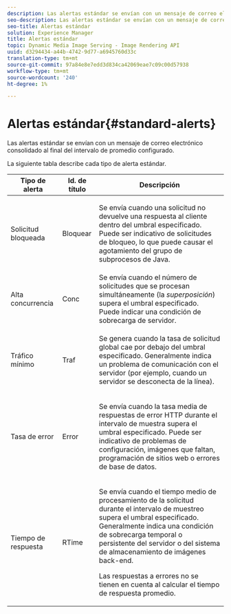 ```yaml
---
description: Las alertas estándar se envían con un mensaje de correo electrónico consolidado al final del intervalo de promedio configurado.
seo-description: Las alertas estándar se envían con un mensaje de correo electrónico consolidado al final del intervalo de promedio configurado.
seo-title: Alertas estándar
solution: Experience Manager
title: Alertas estándar
topic: Dynamic Media Image Serving - Image Rendering API
uuid: d3294434-a44b-4742-9d77-a6945760d33c
translation-type: tm+mt
source-git-commit: 97a84e8e7edd3d834ca42069eae7c09c00d57938
workflow-type: tm+mt
source-wordcount: '240'
ht-degree: 1%

---
```



# Alertas estándar{#standard-alerts}

Las alertas estándar se envían con un mensaje de correo electrónico consolidado al final del intervalo de promedio configurado.

La siguiente tabla describe cada tipo de alerta estándar.

<table id="table_02611F1B920E48A6973BFA969CA564EB"> 
 <thead> 
  <tr> 
   <th class="entry"> <b>Tipo de alerta</b> </th> 
   <th class="entry"> <b>Id. de título</b> </th> 
   <th class="entry"> <b>Descripción</b> </th> 
  </tr> 
 </thead>
 <tbody> 
  <tr> 
   <td> <p>Solicitud bloqueada </p> </td> 
   <td> <p>Bloquear </p> </td> 
   <td> <p>Se envía cuando una solicitud no devuelve una respuesta al cliente dentro del umbral especificado. Puede ser indicativo de solicitudes de bloqueo, lo que puede causar el agotamiento del grupo de subprocesos de Java. </p> </td> 
  </tr> 
  <tr> 
   <td> <p>Alta concurrencia </p> </td> 
   <td> <p>Conc </p> </td> 
   <td> Se envía cuando el número de solicitudes que se procesan simultáneamente (la <i>superposición</i>) supera el umbral especificado. Puede indicar una condición de sobrecarga de servidor. </td> 
  </tr> 
  <tr> 
   <td> <p>Tráfico mínimo </p> </td> 
   <td> <p>Traf </p> </td> 
   <td> <p>Se genera cuando la tasa de solicitud global cae por debajo del umbral especificado. Generalmente indica un problema de comunicación con el servidor (por ejemplo, cuando un servidor se desconecta de la línea). </p> </td> 
  </tr> 
  <tr> 
   <td> <p>Tasa de error </p> </td> 
   <td> <p>Error </p> </td> 
   <td> <p>Se envía cuando la tasa media de respuestas de error HTTP durante el intervalo de muestra supera el umbral especificado. Puede ser indicativo de problemas de configuración, imágenes que faltan, programación de sitios web o errores de base de datos. </p> </td> 
  </tr> 
  <tr> 
   <td> <p>Tiempo de respuesta </p> </td> 
   <td> <p>RTime </p> </td> 
   <td> <p>Se envía cuando el tiempo medio de procesamiento de la solicitud durante el intervalo de muestreo supera el umbral especificado. Generalmente indica una condición de sobrecarga temporal o persistente del servidor o del sistema de almacenamiento de imágenes back-end. </p> <p>Las respuestas a errores no se tienen en cuenta al calcular el tiempo de respuesta promedio. </p> </td> 
  </tr> 
 </tbody> 
</table>

